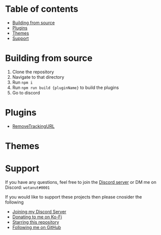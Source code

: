 # Table of contents
- [Building from source](#building-from-source)
- [Plugins](#plugins)
- [Themes](#themes)
- [Support](#support)

# Building from source
1. Clone the repository
2. Navigate to that directory
3. Run `npm i`
4. Run `npm run build {pluginName}` to build the plugins
5. Go to discord

# Plugins
- [RemoveTrackingURL](https://github.com/wotanut/BetterDiscordStuff/tree/main/plugins/removeTrackingURL)

# Themes

# Support
If you have any questions, feel free to join the [Discord server](https://discord.gg/2Z3Z7Z9) or DM me on Discord: `wotanut#0001`

If you would like to support these projects then please cnosider the following
- [Joining my Discord Server](https://discord.gg/2w5KSXjhGe)
- [Donating to me on Ko-Fi](https://ko-fi.com/wotanut)
- [Starring this repository](#)
- [Following me on GitHub](https://github.com/wotanut)
